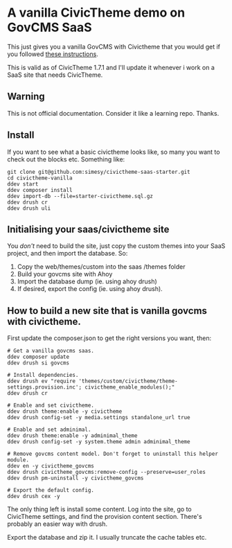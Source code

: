 # A vanilla CivicTheme demo on GovCMS SaaS

This just gives you a vanilla GovCMS with Civictheme that you would get if you followed
[these instructions](https://docs.civictheme.io/development/drupal-theme/using-in-govcms-saas).

This is valid as of CivicTheme 1.7.1 and I'll update it whenever i work
on a SaaS site that needs CivicTheme.

## Warning

This is not official documentation. Consider it like a learning repo. Thanks.

## Install

If you want to see what a basic civictheme looks like, so many you 
want to check out the blocks etc. Something like:

```
git clone git@github.com:simesy/civictheme-saas-starter.git
cd civictheme-vanilla
ddev start
ddev composer install
ddev import-db --file=starter-civictheme.sql.gz
ddev drush cr
ddev drush uli
```

## Initialising your saas/civictheme site

You *don't* need to build the site, just copy the custom themes into your
SaaS project, and then import the database. So:

1. Copy the web/themes/custom into the saas /themes folder
2. Build your govcms site with Ahoy
3. Import the database dump (ie. using ahoy drush)
4. If desired, export the config (ie. using ahoy drush).

## How to build a new site that is vanilla govcms with civictheme.

First update the composer.json to get the right versions you want, then:

```
# Get a vanilla govcms saas.
ddev composer update
ddev drush si govcms

# Install dependencies.
ddev drush ev "require 'themes/custom/civictheme/theme-settings.provision.inc'; civictheme_enable_modules();"
ddev drush cr

# Enable and set civictheme.
ddev drush theme:enable -y civictheme
ddev drush config-set -y media.settings standalone_url true

# Enable and set adminimal.
ddev drush theme:enable -y adminimal_theme
ddev drush config-set -y system.theme admin adminimal_theme

# Remove govcms content model. Don't forget to uninstall this helper module.
ddev en -y civictheme_govcms
ddev drush civictheme_govcms:remove-config --preserve=user_roles
ddev drush pm-uninstall -y civictheme_govcms

# Export the default config.
ddev drush cex -y
```

The only thing left is install some content. Log into the site, go to 
CivicTheme settings, and find the provision content section. There's 
probably an easier way with drush.

Export the database and zip it. I usually truncate the cache tables etc.
